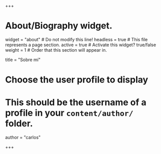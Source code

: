 +++
# About/Biography widget.
widget = "about"  # Do not modify this line!
headless = true  # This file represents a page section.
active = true  # Activate this widget? true/false
weight = 1  # Order that this section will appear in.

title = "Sobre mí"

# Choose the user profile to display
# This should be the username of a profile in your `content/author/` folder.
author = "carlos"

+++
